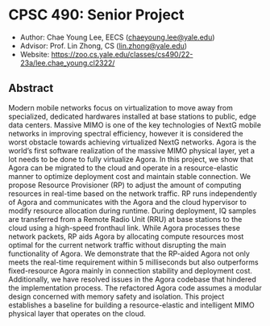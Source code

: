 # CPSC 490: Senior Project

- Author: Chae Young Lee, EECS (chaeyoung.lee@yale.edu)
- Advisor: Prof. Lin Zhong, CS (lin.zhong@yale.edu)
- Website: https://zoo.cs.yale.edu/classes/cs490/22-23a/lee.chae_young.cl2322/

## Abstract

Modern mobile networks focus on virtualization to move away from specialized, dedicated hardwares installed at base stations to public, edge data centers. Massive MIMO is one of the key technologies of NextG mobile networks in improving spectral efficiency, however it is considered the worst obstacle towards achieving virtualized NextG networks. Agora is the world’s first software realization of the massive MIMO physical layer, yet a lot needs to be done to fully virtualize Agora. In this project, we show that Agora can be migrated to the cloud and operate in a resource-elastic manner to optimize deployment cost and maintain stable connection. We propose Resource Provisioner (RP) to adjust the amount of computing resources in real-time based on the network traffic. RP runs independently of Agora and communicates with the Agora and the cloud hypervisor to modify resource allocation during runtime. During deployment, IQ samples are transferred from a Remote Radio Unit (RRU) at base stations to the cloud using a high-speed fronthaul link. While Agora processes these network packets, RP aids Agora by allocating compute resources most optimal for the current network traffic without disrupting the main functionality of Agora. We demonstrate that the RP-aided Agora not only meets the real-time requirement within 5 milliseconds but also outperforms fixed-resource Agora mainly in connection stability and deployment cost. Additionally, we have resolved issues in the Agora codebase that hindered the implementation process. The refactored Agora code assumes a modular design concerned with memory safety and isolation. This project establishes a baseline for building a resource-elastic and intelligent MIMO physical layer that operates on the cloud.